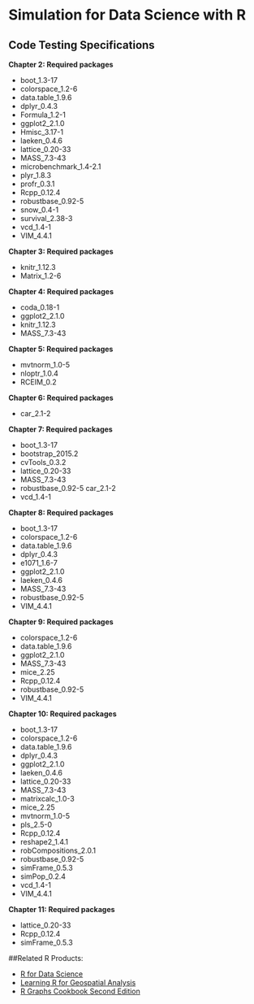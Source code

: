 # Simulation for Data Science with R

## Code Testing Specifications

**Chapter 2: Required packages**
* boot_1.3-17
* colorspace_1.2-6
* data.table_1.9.6
* dplyr_0.4.3
* Formula_1.2-1
* ggplot2_2.1.0
* Hmisc_3.17-1
* laeken_0.4.6
* lattice_0.20-33
* MASS_7.3-43
* microbenchmark_1.4-2.1
* plyr_1.8.3
* profr_0.3.1
* Rcpp_0.12.4
* robustbase_0.92-5
* snow_0.4-1
* survival_2.38-3
* vcd_1.4-1
* VIM_4.4.1

**Chapter 3: Required packages**
* knitr_1.12.3
* Matrix_1.2-6

**Chapter 4: Required packages**
* coda_0.18-1
* ggplot2_2.1.0
* knitr_1.12.3
* MASS_7.3-43

**Chapter 5: Required packages**
* mvtnorm_1.0-5
* nloptr_1.0.4
* RCEIM_0.2

**Chapter 6: Required packages**
* car_2.1-2


**Chapter 7: Required packages**
* boot_1.3-17
* bootstrap_2015.2
* cvTools_0.3.2
* lattice_0.20-33
* MASS_7.3-43
* robustbase_0.92-5 car_2.1-2
* vcd_1.4-1


**Chapter 8: Required packages**
* boot_1.3-17
* colorspace_1.2-6
* data.table_1.9.6
* dplyr_0.4.3
* e1071_1.6-7
* ggplot2_2.1.0
* laeken_0.4.6
* MASS_7.3-43
* robustbase_0.92-5
* VIM_4.4.1


**Chapter 9: Required packages**
* colorspace_1.2-6
* data.table_1.9.6
* ggplot2_2.1.0
* MASS_7.3-43
* mice_2.25
* Rcpp_0.12.4
* robustbase_0.92-5
* VIM_4.4.1


**Chapter 10: Required packages** 
* boot_1.3-17
* colorspace_1.2-6
* data.table_1.9.6
* dplyr_0.4.3
* ggplot2_2.1.0
* laeken_0.4.6
* lattice_0.20-33
* MASS_7.3-43
* matrixcalc_1.0-3
* mice_2.25
* mvtnorm_1.0-5
* pls_2.5-0
* Rcpp_0.12.4
* reshape2_1.4.1
* robCompositions_2.0.1
* robustbase_0.92-5
* simFrame_0.5.3
* simPop_0.2.4
* vcd_1.4-1
* VIM_4.4.1


**Chapter 11: Required packages**
* lattice_0.20-33
* Rcpp_0.12.4
* simFrame_0.5.3



##Related R Products:
* [R for Data Science](https://www.packtpub.com/big-data-and-business-intelligence/r-data-science?utm_source=github&utm_medium=repository&utm_campaign=9781784390860)
* [Learning R for Geospatial Analysis](https://www.packtpub.com/big-data-and-business-intelligence/learning-r-geospatial-analysis?utm_source=github&utm_medium=repository&utm_campaign=9781783984367)
* [R Graphs Cookbook Second Edition](https://www.packtpub.com/big-data-and-business-intelligence/r-graph-cookbook-%E2%80%93-second-edition?utm_source=github&utm_medium=repository&utm_campaign=9781783988785)
